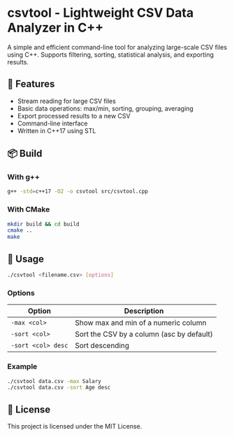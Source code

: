 # csvtool - Lightweight CSV Data Analyzer in C++

A simple and efficient command-line tool for analyzing large-scale CSV files using C++. Supports filtering, sorting, statistical analysis, and exporting results.

## 🔧 Features

- Stream reading for large CSV files
- Basic data operations: max/min, sorting, grouping, averaging
- Export processed results to a new CSV
- Command-line interface
- Written in C++17 using STL

## 📦 Build

### With g++

```bash
g++ -std=c++17 -O2 -o csvtool src/csvtool.cpp
```

### With CMake

```bash
mkdir build && cd build
cmake ..
make
```

## 🚀 Usage

```bash
./csvtool <filename.csv> [options]
```

### Options

| Option         | Description                                  |
|----------------|----------------------------------------------|
| `-max <col>`   | Show max and min of a numeric column         |
| `-sort <col>`  | Sort the CSV by a column (asc by default)    |
| `-sort <col> desc` | Sort descending                        |

### Example

```bash
./csvtool data.csv -max Salary
./csvtool data.csv -sort Age desc
```

## 📄 License

This project is licensed under the MIT License.
